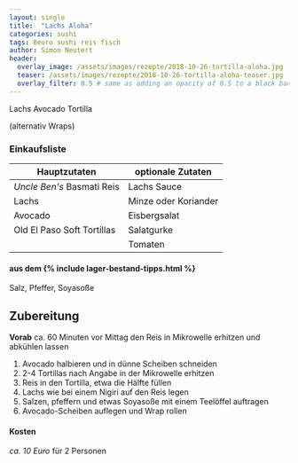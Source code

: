 ```yaml
---
layout: single
title:  "Lachs Aloha"
categories: sushi
tags: 8euro sushi reis fisch
author: Simon Neutert
header:
  overlay_image: /assets/images/rezepte/2018-10-26-tortilla-aloha.jpg
  teaser: /assets/images/rezepte/2018-10-26-tortilla-aloha-teaser.jpg
  overlay_filter: 0.5 # same as adding an opacity of 0.5 to a black background
---
```


Lachs Avocado Tortilla

(alternativ Wraps)

### Einkaufsliste

| Hauptzutaten | optionale Zutaten |
|---|---|
| _Uncle Ben's_ Basmati Reis | Lachs Sauce |
| Lachs | Minze oder Koriander |
| Avocado | Eisbergsalat |
| Old El Paso Soft Tortillas | Salatgurke |
| |Tomaten |

#### aus dem {% include lager-bestand-tipps.html %}

Salz, Pfeffer, Soyasoße

## Zubereitung

__Vorab__ ca. 60 Minuten vor Mittag den Reis in Mikrowelle erhitzen und abkühlen lassen

1. Avocado halbieren und in dünne Scheiben schneiden
2. 2-4 Tortillas nach Angabe in der Mikrowelle erhitzen
3. Reis in den Tortilla, etwa die Hälfte füllen
4. Lachs wie bei einem Nigiri auf den Reis legen
5. Salzen, pfeffern und etwas Soyasoße mit einem Teelöffel auftragen
6. Avocado-Scheiben auflegen und Wrap rollen

#### Kosten

_ca. 10 Euro_ für 2 Personen
